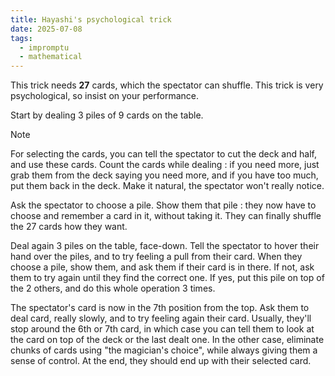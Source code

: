 ```yaml
---
title: Hayashi's psychological trick
date: 2025-07-08
tags:
  - impromptu
  - mathematical
---
```


This trick needs **27** cards, which the spectator can shuffle. This trick is
very psychological, so insist on your performance.

Start by dealing 3 piles of 9 cards on the table.

> [!note]
>
> For selecting the cards, you can tell the spectator to cut the deck and half,
> and use these cards. Count the cards while dealing : if you need more, just
> grab them from the deck saying you need more, and if you have too much, put
> them back in the deck. Make it natural, the spectator won't really notice.

Ask the spectator to choose a pile. Show them that pile : they now have to
choose and remember a card in it, without taking it. They can finally shuffle
the 27 cards how they want.

Deal again 3 piles on the table, face-down. Tell the spectator to hover their
hand over the piles, and to try feeling a pull from their card. When they choose
a pile, show them, and ask them if their card is in there. If not, ask them to
try again until they find the correct one. If yes, put this pile on top of the 2
others, and do this whole operation 3 times.

The spectator's card is now in the 7th position from the top. Ask them to deal
card, really slowly, and to try feeling again their card. Usually, they'll stop
around the 6th or 7th card, in which case you can tell them to look at the card
on top of the deck or the last dealt one. In the other case, eliminate chunks of
cards using "the magician's choice", while always giving them a sense of
control. At the end, they should end up with their selected card.
